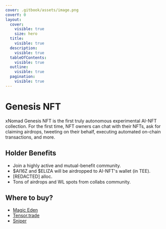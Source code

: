```yaml
---
cover: .gitbook/assets/image.png
coverY: 0
layout:
  cover:
    visible: true
    size: hero
  title:
    visible: true
  description:
    visible: true
  tableOfContents:
    visible: true
  outline:
    visible: true
  pagination:
    visible: true
---
```


# Genesis NFT

xNomad Genesis NFT is the first truly autonomous experimental AI-NFT collection. For the first time, NFT owners can chat with their NFTs, ask for claiming airdrops, tweeting on their behalf, executing automated on-chain transactions, and more.

## Holder Benefits

* Join a highly active and mutual-benefit community.
* $AI16Z and $ELIZA will be airdropped to AI-NFT's wallet (in TEE).
* \[REDACTED] alloc.
* Tons of airdrops and WL spots from collabs community.

## Where to buy?

* [Magic Eden](https://magiceden.io/marketplace/xnomadai)
* [Tensor.trade](https://www.tensor.trade/trade/xnomad)
* [Sniper](https://www.sniper.xyz/collection/xnomad)
